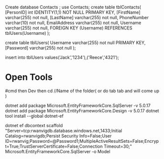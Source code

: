 Create database Contacts ;
use Contacts;
create table tblContacts(
	[PersonID] int IDENTITY(1,1) NOT NULL PRIMARY KEY,
	[FirstName] varchar(255) not null,
	[LastName] varchar(255) not null,
	PhoneNumber varchar(10) not null,
	EmailAddress varchar(255) not null,
	Username varchar(255) not null,
	FOREIGN KEY (Username) REFERENCES tblUsers(Username)
);

create table tblUsers(
	Username varchar(255) not null PRIMARY KEY,
	[Password] varchar(255) not null
	);

insert into tblUsers values('Jack','1234'),('Reece','4321');

# Open Tools 
#cmd then Dev
then cd //Name of the folder( or do tab tab and will come up )

dotnet add package Microsoft.EntityFrameworkCore.SqlServer -v 5.0.17
dotnet add package Microsoft.EntityFrameworkCore.Design -v 5.0.17
dotnet tool install --global dotnet-ef


dotnet ef dbcontext scaffold "Server=tcp:rwanvigdb.database.windows.net,1433;Initial Catalog=rwanvigdb;Persist Security Info=False;User ID=rwanvig;Password=@Password1;MultipleActiveResultSets=False;Encrypt=True;TrustServerCertificate=False;Connection Timeout=30;" Microsoft.EntityFrameworkCore.SqlServer -o Model
